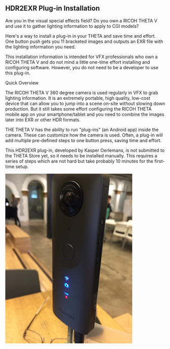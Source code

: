 ## HDR2EXR Plug-in Installation

Are you in the visual special effects field? Do you own a RICOH THETA V and use it to gather lighting information to apply to CGI models?

Here's a way to install a plug-in in your THETA and save time and effort. One button push gets you 11 bracketed images and outputs an EXR file with the lighting information you need.

This installation information is intended for VFX professionals who own a RICOH THETA V and do not mind a little one-time effort installing and configuring software. However, you do not need to be a developer to use this plug-in.

Quick Overview

The RICOH THETA V 360 degree camera is used regularly in VFX to grab lighting information. It is an extremely portable, high quality, low-cost device that can allow you to jump into a scene on-site without slowing down production. But it still takes some effort configuring the RICOH THETA mobile app on your smartphone/tablet and you need to combine the images later into EXR or other HDR formats.

THE THETA V has the ability to run "plug-ins" (an Android app) inside the camera. These can customize how the camera is used. Often, a plug-in will add multiple pre-defined steps to one button press, saving time and effort.

This HDR2EXR plug-in, developed by Kasper Oerlemans, is not submitted to the THETA Store yet, so it needs to be installed manually. This requires a series of steps which are not hard but take probably 10 minutes for the first-time setup.

![](img/install/IMG_3229.jpg)